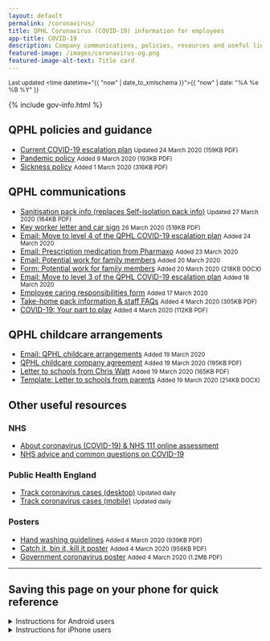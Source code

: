 ```yaml
---
layout: default
permalink: /coronavirus/
title: QPHL Coronavirus (COVID-19) information for employees
app-title: COVID-19
description: Company communications, policies, resources and useful links about the coronavirus (COVID-19) pandemic.
featured-image: /images/coronavirus-og.png
featured-image-alt-text: Title card
---
```


<small>Last updated <time datetime="{{ "now" | date_to_xmlschema }}">{{ "now" | date: "%A %e %B %Y" }}</time></small>

{% include gov-info.html %}

## QPHL policies and guidance

- [Current COVID-19 escalation plan](/downloads/qphl-coronavirus-plan-v5.pdf) <small>Updated <time datetime="2020-03-24T15:29:00+00:00">24 March 2020</time> (159KB PDF)</small>
- [Pandemic policy](/downloads/qphl-pandemic-policy.pdf) <small>Added <time datetime="2020-03-09T12:00:00+00:00">9 March 2020</time> (193KB PDF)</small>
- [Sickness policy](/downloads/qphl-sickness-policy.pdf) <small>Added <time datetime="2020-03-01T12:00:00+00:00">1 March 2020</time> (316KB PDF)</small>

## QPHL communications

- [Sanitisation pack info (replaces Self-isolation pack info)](/downloads/sanitisation-pack-info.pdf) <small>Updated <time datetime="2020-03-27T08:30:00+00:00">27 March 2020</time> (164KB PDF)</small>
- [Key worker letter and car sign](/downloads/qphl-key-worker-letter.pdf) <small><time datetime="2020-03-26T10:30:00+00:00">26 March 2020</time> (519KB PDF)</small>
- [Email: Move to level 4 of the QPHL COVID-19 escalation plan](/downloads/emails/move-to-level-4-of-the-qphl-covid-19-escalation-plan/) <small>Added <time datetime="2020-03-24T15:29:00+00:00">24 March 2020</time></small>
- [Email: Prescription medication from Pharmaxo](/downloads/emails/prescription-medication-from-pharmaxo/) <small>Added <time datetime="2020-03-23T12:00:00+00:00">23 March 2020</time></small>
- [Email: Potential work for family members](/downloads/emails/potential-work-for-family-members/) <small>Added <time datetime="2020-03-20T12:00:00+00:00">20 March 2020</time></small>
- [Form: Potential work for family members](/downloads/potential-work-for-family-members-form.docx) <small>Added <time datetime="2020-03-20T12:00:00+00:00">20 March 2020</time> (218KB DOCX)</small>
- [Email: Move to level 3 of the QPHL COVID-19 escalation plan](/downloads/emails/move-to-level-3-of-the-qphl-covid-19-escalation-plan/) <small>Added <time datetime="2020-03-18T12:00:00+00:00">18 March 2020</time></small>
- [Employee caring responsibilities form](https://bit.ly/qphlcare) <small>Added <time datetime="2020-03-17T12:00:00+00:00">17 March 2020</time></small>
- [Take-home pack information & staff FAQs](/downloads/take-home-pack-information.pdf) <small>Added <time datetime="2020-03-04T12:00:00+00:00">4 March 2020</time> (305KB PDF)</small>
- [COVID-19: Your part to play](/downloads/covid-19-your-part-to-play.pdf) <small>Added <time datetime="2020-03-04T12:00:00+00:00">4 March 2020</time> (112KB PDF)</small>

## QPHL childcare arrangements

- [Email: QPHL childcare arrangements](/downloads/emails/qphl-childcare-arrangements/) <small>Added <time datetime="2020-03-19T12:00:00+00:00">19 March 2020</time></small>
- [QPHL childcare company agreement](/downloads/qphl-childcare-company-agreement.pdf) <small>Added <time datetime="2020-03-19T12:00:00+00:00">19 March 2020</time> (195KB PDF)</small>
- [Letter to schools from Chris Watt](/downloads/letter-to-schools-from-chris-watt.pdf) <small>Added <time datetime="2020-03-19T12:00:00+00:00">19 March 2020</time> (165KB PDF)</small>
- [Template: Letter to schools from parents](/downloads/letter-to-schools-from-parents.docx) <small>Added <time datetime="2020-03-19T12:00:00+00:00">19 March 2020</time> (214KB DOCX)</small>

## Other useful resources

### NHS

- [About coronavirus (COVID-19) & NHS 111 online assessment](https://111.nhs.uk/service/COVID-19/)
- [NHS advice and common questions on COVID-19](https://www.nhs.uk/conditions/coronavirus-covid-19/)

### Public Health England

- [Track coronavirus cases (desktop)](https://www.arcgis.com/apps/opsdashboard/index.html#/f94c3c90da5b4e9f9a0b19484dd4bb14) <small>Updated daily</small>
- [Track coronavirus cases (mobile)](https://www.arcgis.com/apps/opsdashboard/index.html#/ae5dda8f86814ae99dde905d2a9070ae) <small>Updated daily</small>

### Posters

- [Hand washing guidelines](/downloads/hand-washing-guidelines.pdf) <small>Added <time datetime="2020-03-04T12:00:00+00:00">4 March 2020</time> (939KB PDF)</small>
- [Catch it, bin it, kill it poster](/downloads/catch-bin-kill.pdf) <small>Added <time datetime="2020-03-04T12:00:00+00:00">4 March 2020</time> (956KB PDF)</small>
- [Government coronavirus poster](/downloads/government-coronavirus-poster.pdf) <small>Added <time datetime="2020-03-04T12:00:00+00:00">4 March 2020</time> (1.2MB PDF)</small>

---

## Saving this page on your phone for quick reference

<details>
    <summary>Instructions for Android users</summary>
    <ol>
        <li>Launch Chrome for Android, other browsers won’t work for this.</li>
        <li>Go to <a href="https://qphl.co/coronavirus/">qphl.co/coronavirus</a>.</li>
        <li>Tap the menu button and then tap “Add to home screen.”</li>
        <li>You’ll then be able to enter a name for the shortcut and then Chrome will add it to your home screen.</li>
    </ol>
</details>

<details>
    <summary>Instructions for iPhone users</summary>
    <ol>
        <li>Open Safari. Other browsers, such as Chrome, won’t work for this.</li>
        <li>Go to <a href="https://qphl.co/coronavirus/">qphl.co/coronavirus</a>.</li>
        <li>Tap the Share button at the bottom of the page. It looks like a square with an arrow pointing out of the top.</li>
        <li>In the list of options that appears, scroll down until you see Add to Home Screen. Tap this.</li>
        <li>On the next screen, choose a name for the website shortcut on your home screen. You’ll see the link so you can confirm it, as well as the site’s favicon that becomes its “app” icon. Click Add when you’re done.</li>
        <li>Now just tap the new app on your home screen, and it will open the website in its own navigation window, independent of what you have open in Safari.</li>
    </ol>
</details>